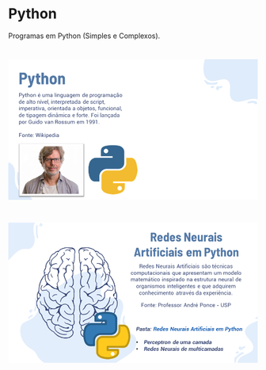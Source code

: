 # Python
Programas em Python (Simples e Complexos).

<h1 align="center">
<img src="https://github.com/keziacamposcs/Python/blob/main/Apresenta%C3%A7%C3%A3o/Python.png"> 
</h1>

<h1 align="center">
<img src="https://github.com/keziacamposcs/Python/blob/main/Apresenta%C3%A7%C3%A3o/Redes%20Neurais%20Artificiais%20em%20Python.png"> 
</h1>
